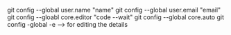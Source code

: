 git config --global user.name "name"
git config --global user.email "email" 
git config --gloabl core.editor "code --wait"
git config --global core.auto 
git config -global -e --> for editing the details 